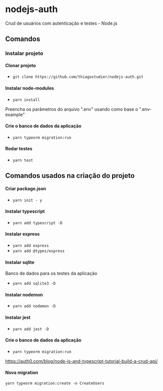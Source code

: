 # nodejs-auth
Crud de usuários com autenticação e testes - Node.js

## Comandos 

### Instalar projeto

#### Clonar projeto
- `git clone https://github.com/thiagostudier/nodejs-auth.git`

#### Instalar node-modules
- `yarn install`

Preencha os parâmetros do arquivo ".env" usando como base o ".env-example"

#### Crie o banco de dados da aplicação
- `yarn typeorm migration:run`

#### Rodar testes
- `yarn test`

## Comandos usados na criação do projeto

#### Criar package.json
- `yarn init - y`

#### Instalar typescript
- `yarn add typescript -D`

#### Instalar express

- `yarn add express`
- `yarn add @types/express`

#### Instalar sqlite
Banco de dados para os testes da aplicação
- `yarn add sqlite3 -D`

#### Instalar nodemon
- `yarn add nodemon -D`

#### Instalar jest
- `yarn add jest -D`

#### Crie o banco de dados da aplicação
- `yarn typeorm migration:run`

https://auth0.com/blog/node-js-and-typescript-tutorial-build-a-crud-api/

#### Nova migration
`yarn typeorm migration:create -n CreateUsers`